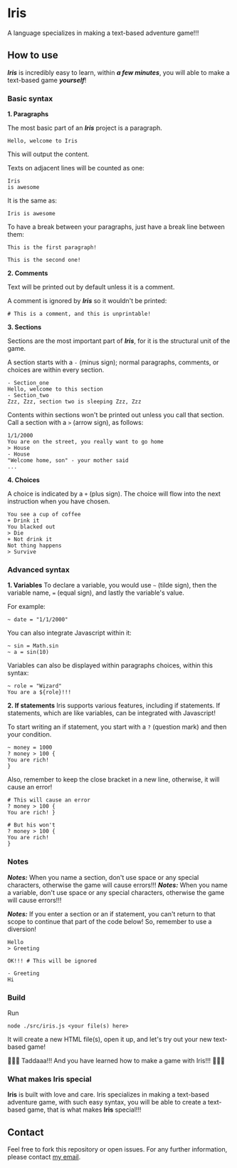 # Iris
A language specializes in making a text-based adventure game!!!

## How to use
***Iris*** is incredibly easy to learn, within ***a few minutes***, you will able to make a text-based game ***yourself***!

### Basic syntax
**1. Paragraphs**

The most basic part of an ***Iris*** project is a paragraph.
```
Hello, welcome to Iris
```
This will output the content.

Texts on adjacent lines will be counted as one:
```
Iris
is awesome
```
It is the same as:
```
Iris is awesome
```

To have a break between your paragraphs, just have a break line between them:
```
This is the first paragraph!

This is the second one!
```

**2. Comments**

Text will be printed out by default unless it is a comment.

A comment is ignored by ***Iris*** so it wouldn't be printed:
```
# This is a comment, and this is unprintable!
```

**3. Sections**

Sections are the most important part of ***Iris***, for it is the structural unit of the game.

A section starts with a `-` (minus sign); normal paragraphs, comments, or choices are within every section.

```
- Section_one
Hello, welcome to this section
- Section_two
Zzz, Zzz, section two is sleeping Zzz, Zzz
```

Contents within sections won't be printed out unless you call that section. Call a section with a `>` (arrow sign), as follows:

```
1/1/2000
You are on the street, you really want to go home
> House
- House
"Welcome home, son" - your mother said
...
```

**4. Choices**

A choice is indicated by a `+` (plus sign). The choice will flow into the next instruction when you have chosen.

```
You see a cup of coffee
+ Drink it
You blacked out
> Die
+ Not drink it
Not thing happens
> Survive
```

### Advanced syntax
**1. Variables**
To declare a variable, you would use `~` (tilde sign), then the variable name, `=` (equal sign), and lastly the variable's value.

For example:
```
~ date = "1/1/2000"
```

You can also integrate Javascript within it:
```
~ sin = Math.sin
~ a = sin(10)
```

Variables can also be displayed within paragraphs choices, within this syntax:
```
~ role = "Wizard"
You are a ${role}!!!
```

**2. If statements**
Iris supports various features, including if statements. If statements, which are like variables, can be integrated with Javascript!

To start writing an if statement, you start with a `?` (question mark) and then your condition.

```
~ money = 1000
? money > 100 {
You are rich!
}
```

Also, remember to keep the close bracket in a new line, otherwise, it will cause an error!

```
# This will cause an error
? money > 100 {
You are rich! }

# But his won't
? money > 100 {
You are rich!
}
```

### Notes
***Notes:*** When you name a section, don't use space or any special characters, otherwise the game will cause errors!!!
***Notes:*** When you name a variable, don't use space or any special characters, otherwise the game will cause errors!!!

***Notes:*** If you enter a section or an if statement, you can't return to that scope to continue that part of the code below! So, remember to use a diversion!

```
Hello
> Greeting

OK!!! # This will be ignored

- Greeting
Hi
```

### Build
Run
```
node ./src/iris.js <your file(s) here>
```
It will create a new HTML file(s), open it up, and let's try out your new text-based game! 

🎉🎉🥳 Taddaaa!!! And you have learned how to make a game with Iris!!! 🎊🎊👏

### What makes Iris special
**Iris** is built with love and care. Iris specializes in making a text-based adventure game, with such easy syntax, you will be able to create a text-based game, that is what makes **Iris** special!!!

## Contact
Feel free to fork this repository or open issues. For any further information, please contact [my email](mailto:nguyengiabach1201@gmail.com).
